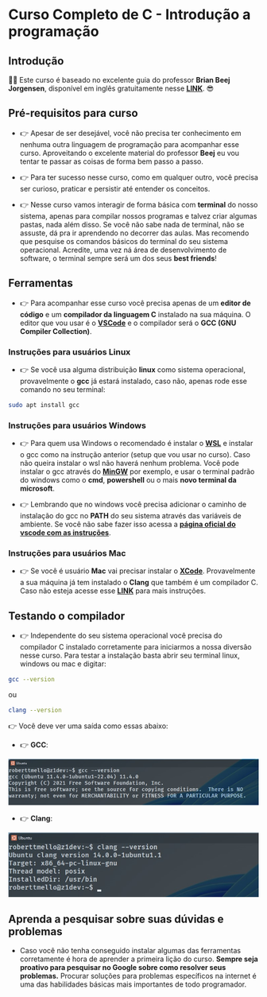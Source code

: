 # Curso Completo de C - Introdução a programação

## Introdução

🧑‍💻 Este curso é baseado no excelente guia do professor **Brian Beej Jorgensen**, disponível em inglês gratuitamente nesse [**LINK**](https://beej.us/guide/bgc/). 😎

## Pré-requisitos para curso

- 👉 Apesar de ser desejável, você não precisa ter conhecimento em nenhuma outra linguagem de programação para acompanhar esse curso. Aproveitando o excelente material do professor **Beej** eu vou tentar te passar as coisas de forma bem passo a passo.  

- 👉 Para ter sucesso nesse curso, como em qualquer outro, você precisa ser curioso, praticar e persistir até entender os conceitos.
  
- 👉 Nesse curso vamos interagir de forma básica com **terminal** do nosso sistema, apenas para compilar nossos programas e talvez criar algumas pastas, nada além disso. Se você não sabe nada de terminal, não se assuste, dá pra ir aprendendo no decorrer das aulas. Mas recomendo que pesquise os comandos básicos do terminal do seu sistema operacional. Acredite, uma vez ná área de desenvolvimento de software, o terminal sempre será um dos seus **best friends**!    

## Ferramentas
- 👉 Para acompanhar esse curso você precisa apenas de um **editor de código** e um **compilador da linguagem C** instalado na sua máquina. O editor que vou usar é o [**VSCode**](https://code.visualstudio.com/download) e o compilador será o **GCC (GNU Compiler Collection)**.

### Instruções para usuários Linux

- 👉 Se você usa alguma distribuição **linux** como sistema operacional, provavelmente o **gcc** já estará instalado, caso não, apenas rode esse comando no seu terminal: 

```sh
sudo apt install gcc

``` 
### Instruções para usuários Windows

- 👉 Para quem usa Windows o recomendado é instalar o [**WSL**](https://learn.microsoft.com/en-us/windows/wsl/install) e instalar o gcc como na instrução anterior (setup que vou usar no curso). Caso não queira instalar o wsl não haverá nenhum problema. Você pode instalar o gcc através do [**MinGW**](https://sourceforge.net/projects/mingw/) por exemplo, e usar o terminal padrão do windows como o **cmd**, **powershell** ou o mais **novo terminal da microsoft**. 

- 👉 Lembrando que no windows você precisa adicionar o caminho de instalação do gcc no **PATH** do seu sistema através das variáveis de ambiente. Se você não sabe fazer isso acessa a [**página oficial do vscode com as instruções**](https://code.visualstudio.com/docs/cpp/config-mingw#_prerequisites). 

### Instruções para usuários Mac

- 👉 Se você é usuário **Mac** vai precisar instalar o [**XCode**](https://developer.apple.com/xcode/). Provavelmente a sua máquina já tem instalado o **Clang** que também é um compilador C. Caso não esteja acesse esse [**LINK**](https://www.freecodecamp.org/news/install-xcode-command-line-tools/) para mais instruções.

## Testando o compilador

- 👉 Independente do seu sistema operacional você precisa do compilador C instalado corretamente para iniciarmos a nossa diversão nesse curso. Para testar a instalação basta abrir seu terminal linux, windows ou mac e digitar:

```sh
gcc --version
``` 
ou

```sh
clang --version
```

👉 Você deve ver uma saída como essas abaixo: 

- 👉 **GCC**:
  
![Versão do GCC](../assets/gcc-version-output.jpg)

- 👉 **Clang**: 
  
![Versão do Clang](../assets/clang-version-output.jpg)

## Aprenda a pesquisar sobre suas dúvidas e problemas

- Caso você não tenha conseguido instalar algumas das ferramentas corretamente é hora de aprender a primeira lição do curso. **Sempre seja proativo para pesquisar no Google sobre como resolver seus problemas.** Procurar soluções para problemas específicos na internet é uma das habilidades básicas mais importantes de todo programador.  
